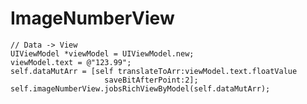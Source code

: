 #  ImageNumberView

    // Data -> View
    UIViewModel *viewModel = UIViewModel.new;
    viewModel.text = @"123.99";
    self.dataMutArr = [self translateToArr:viewModel.text.floatValue
                         saveBitAfterPoint:2];
    self.imageNumberView.jobsRichViewByModel(self.dataMutArr);
